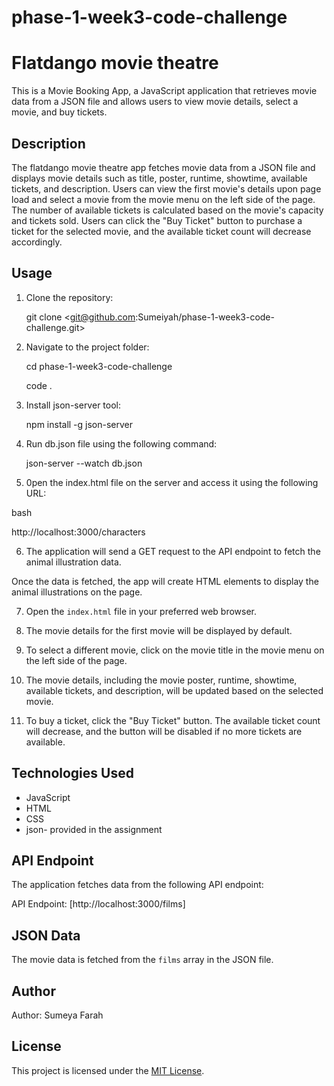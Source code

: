 # phase-1-week3-code-challenge

# Flatdango movie theatre

This is a Movie Booking App, a JavaScript application that retrieves movie data from a JSON file and allows users to view movie details, select a movie, and buy tickets.

## Description

 
The  flatdango movie theatre app  fetches movie data from a JSON file and displays movie details such as title, poster, runtime, showtime, available tickets, and description. Users can view the first movie's details upon page load and select a movie from the movie menu on the left side of the page. The number of available tickets is calculated based on the movie's capacity and tickets sold. Users can click the "Buy Ticket" button to purchase a ticket for the selected movie, and the available ticket count will decrease accordingly.

## Usage

1. Clone the repository:

   
   git clone <git@github.com:Sumeiyah/phase-1-week3-code-challenge.git>
   

2. Navigate to the project folder:

    cd phase-1-week3-code-challenge

     code . 

 3. Install json-server tool:

      npm install -g json-server

4. Run db.json file using the following command:
    
    json-server --watch db.json

5. 0pen the index.html file on the server and access it using the following URL:

bash

http://localhost:3000/characters

6. The application will send a GET request to the API endpoint to fetch the animal illustration data.

Once the data is fetched, the app will create HTML elements to display the animal illustrations on the page.  
   

7. Open the `index.html` file in your preferred web browser.

8. The movie details for the first movie will be displayed by default.

9. To select a different movie, click on the movie title in the movie menu on the left side of the page.

10. The movie details, including the movie poster, runtime, showtime, available tickets, and description, will be updated based on the selected movie.

11. To buy a ticket, click the "Buy Ticket" button. The available ticket count will decrease, and the button will be disabled if no more tickets are available.

## Technologies Used

- JavaScript
- HTML
- CSS
- json- provided in the assignment

## API Endpoint

The application fetches data from the following API endpoint:

API Endpoint: [http://localhost:3000/films]

## JSON Data

The movie data is fetched from the `films` array in the JSON file.

## Author

Author: Sumeya Farah

## License

This project is licensed under the [MIT License](LICENSE).

